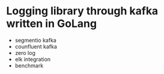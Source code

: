 # Logging library through kafka written in GoLang
- segmentio kafka
- counfluent kafka
- zero log
- elk integration
- benchmark